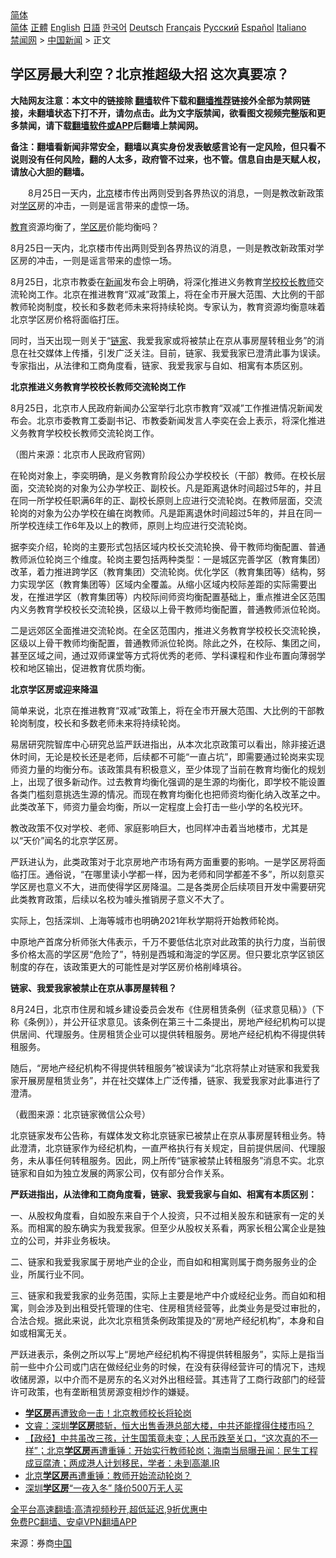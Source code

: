  <!-- 面包屑导航 --> <div class="breadcrumb"><!-- GTranslate: https://gtranslate.io/ -->  <div class="switcher notranslate">  <div class="selected">  <a href="#" onclick="return false;"> 简体</a>  </div>  <div class="option">  <a href="https://www.bannedbook.org" onclick="doGTranslate('zh-CN|zh-CN');jQuery('div.switcher div.selected a').html(jQuery(this).html());return false;" title="简体中文" class="nturl selected"> 简体</a>  <a href="https://www.bannedbook.org/zh-tw/" onclick="doGTranslate('zh-CN|zh-TW');jQuery('div.switcher div.selected a').html(jQuery(this).html());return false;" title="繁體中文" class="nturl"> 正體</a>  <a href="https://www.bannedbook.org/en/" onclick="doGTranslate('zh-CN|en');jQuery('div.switcher div.selected a').html(jQuery(this).html());return false;" title="English" class="nturl"> English</a>  <a href="https://www.bannedbook.org/ja/" onclick="doGTranslate('zh-CN|ja');jQuery('div.switcher div.selected a').html(jQuery(this).html());return false;" title="日本語" class="nturl"> 日語</a>  <a href="https://www.bannedbook.org/ko/" onclick="doGTranslate('zh-CN|ko');jQuery('div.switcher div.selected a').html(jQuery(this).html());return false;" title="한국어" class="nturl"> 한국어</a>  <a href="https://www.bannedbook.org/de/" onclick="doGTranslate('zh-CN|de');jQuery('div.switcher div.selected a').html(jQuery(this).html());return false;" title="Deutsch" class="nturl"> Deutsch</a>  <a href="https://www.bannedbook.org/fr/" onclick="doGTranslate('zh-CN|fr');jQuery('div.switcher div.selected a').html(jQuery(this).html());return false;" title="Français" class="nturl"> Français</a>  <a href="https://www.bannedbook.org/ru/" onclick="doGTranslate('zh-CN|ru');jQuery('div.switcher div.selected a').html(jQuery(this).html());return false;" title="Русский" class="nturl"> Русский</a>  <a href="https://www.bannedbook.org/es/" onclick="doGTranslate('zh-CN|es');jQuery('div.switcher div.selected a').html(jQuery(this).html());return false;" title="Español" class="nturl"> Español</a>  <a href="https://www.bannedbook.org/it/" onclick="doGTranslate('zh-CN|it');jQuery('div.switcher div.selected a').html(jQuery(this).html());return false;" title="Italiano" class="nturl"> Italiano</a>  </div>  </div>      <div class='breadcrumb-sub'><!-- Breadcrumb NavXT 6.3.0 --> <a href="https://www.bannedbook.org/" class="home">禁闻网</a> &gt; <a href="https://www.bannedbook.org/bnews/cnnews/" class="category">中国新闻</a> &gt; 正文</div></div><h2>学区房最大利空？北京推超级大招 这次真要凉？</h2> <p class="notice"><b>大陆网友注意：本文中的链接除 <a href="https://github.com/bannedbook/fanqiang" >翻墙</a>软件下载和<a href="https://github.com/killgcd/justmysocks/blob/master/README.md">翻墙推荐</a>链接外全部为禁网链接，未翻墙状态下打不开，请勿点击。此为文字版禁闻，欲看图文视频完整版和更多禁闻，请下载<a href="https://github.com/bannedbook/fanqiang">翻墙软件或APP</a>后翻墙上禁闻网。</p><p>备注：翻墙看新闻非常安全，翻墙以真实身份发表敏感言论有一定风险，但只看不说则没有任何风险，翻的人太多，政府管不过来，也不管。信息自由是天赋人权，请放心大胆的翻墙。</b></p>  <div class="entry"> <p id="summary">　　8月25日一天内，<a href="https://www.bannedbook.org/bnews/tag/%e5%8c%97%e4%ba%ac/" class="st_tag internal_tag" rel="tag" title="标签 北京 下的日志">北京</a>楼市传出两则受到各界热议的消息，一则是教改新政策对<a href="https://www.bannedbook.org/bnews/tag/%E5%AD%A6%E5%8C%BA/" class="st_tag internal_tag" rel="tag" title="标签 学区 下的日志">学区</a>房的冲击，一则是谣言带来的虚惊一场。</p> <p><a href="https://www.bannedbook.org/bnews/tag/%e6%95%99%e8%82%b2/" class="st_tag internal_tag" rel="tag" title="标签 教育 下的日志">教育</a>资源均衡了，<a href="https://www.bannedbook.org/bnews/tag/%E5%AD%A6%E5%8C%BA%E6%88%BF/" class="st_tag internal_tag" rel="tag" title="标签 学区房 下的日志">学区房</a>价能均衡吗？</p> <p>8月25日一天内，北京楼市传出两则受到各界热议的消息，一则是教改新政策对学区房的冲击，一则是谣言带来的虚惊一场。</p> <p>8月25日，北京市教委在<span class='wp_keywordlink_affiliate'><a href="https://www.bannedbook.org/" title="新闻">新闻</a></span>发布会上明确，将深化推进义务教育<a href="https://www.bannedbook.org/bnews/tag/%e5%ad%a6%e6%a0%a1/" class="st_tag internal_tag" rel="tag" title="标签 学校 下的日志">学校</a><a href="https://www.bannedbook.org/bnews/tag/%E6%A0%A1%E9%95%BF/" class="st_tag internal_tag" rel="tag" title="标签 校长 下的日志">校长</a><a href="https://www.bannedbook.org/bnews/tag/%e6%95%99%e5%b8%88/" class="st_tag internal_tag" rel="tag" title="标签 教师 下的日志">教师</a>交流轮岗工作。北京在推进教育“双减”政策上，将在全市开展大范围、大比例的干部教师轮岗制度，校长和多数老师未来将持续轮岗。专家认为，教育资源均衡意味着北京学区房价格将面临打压。</p> <p>同时，当天出现一则关于“<a href="https://www.bannedbook.org/bnews/tag/%E9%93%BE%E5%AE%B6/" class="st_tag internal_tag" rel="tag" title="标签 链家 下的日志">链家</a>、我爱我家或将被禁止在京从事房屋转租业务”的消息在社交媒体上传播，引发广泛关注。目前，链家、我爱我家已澄清此事为误读。专家指出，从法律和工商角度看，链家、我爱我家与自如、相寓有本质区别。</p> <p><strong>北京推进义务教育学校校长教师交流轮岗工作</strong></p> <p>8月25日，北京市人民政府新闻办公室举行北京市教育“双减”工作推进情况新闻发布会。北京市委教育工委副书记、市教委新闻发言人李奕在会上表示，将深化推进义务教育学校校长教师交流轮岗工作。</p>  <p>（图片来源：北京市人民政府官网）</p> <p>在轮岗对象上，李奕明确，是义务教育阶段公办学校校长（干部）教师。在校长层面，交流轮岗的对象为公办学校正、副校长。凡是距离退休时间超过5年的，并且在同一所学校任职满6年的正、副校长原则上应进行交流轮岗。在教师层面，交流轮岗的对象为公办学校在编在岗教师。凡是距离退休时间超过5年的，并且在同一所学校连续工作6年及以上的教师，原则上均应进行交流轮岗。</p> <p>据李奕介绍，轮岗的主要形式包括区域内校长交流轮换、骨干教师均衡配置、普通教师派位轮岗三个维度。轮岗主要包括两种类型：一是城区完善学区（教育集团）改革，着力推进跨学区（教育集团）交流轮岗。优化学区（教育集团等）结构，努力实现学区（教育集团等）区域内全覆盖。从缩小区域内校际差距的实际需要出发，在推进学区（教育集团等）内校际间师资均衡配置基础上，重点推进全区范围内义务教育学校校长交流轮换，区级以上骨干教师均衡配置，普通教师派位轮岗。</p> <p>二是远郊区全面推进交流轮岗。在全区范围内，推进义务教育学校校长交流轮换，区级以上骨干教师均衡配置，普通教师派位轮岗。除此之外，在校际、集团之间，甚至区域之间，通过双师课堂等方式将优秀的老师、学科课程和作业布置向薄弱学校和地区输出，促进教育优质均衡。</p> <p><strong>北京学区房或迎来降温</strong></p> <p>简单来说，北京在推进教育“双减”政策上，将在全市开展大范围、大比例的干部教轮岗制度，校长和多数老师未来将持续轮岗。</p> <p>易居研究院智库中心研究总监严跃进指出，从本次北京政策可以看出，除非接近退休时间，无论是校长还是老师，后续都不可能“一直占坑”，即需要通过轮岗来实现师资力量的均衡分布。该政策具有积极意义，至少体现了当前在教育均衡化的规划上，出现了很多新动作。过去教育均衡化强调的是生源的均衡化，即学校不能设置各类门槛刻意挑选生源的情况。而现在教育均衡化也把师资均衡化纳入改革之中。此类改革下，师资力量会均衡，所以一定程度上会打击一些小学的名校光环。</p>  <p>教改政策不仅对学校、老师、家庭影响巨大，也同样冲击着当地楼市，尤其是以“天价”闻名的北京学区房。</p> <p>严跃进认为，此类政策对于北京房地产市场有两方面重要的影响。一是学区房将面临打压。通俗说，“在哪里读小学都一样，因为老师和同学都差不多”，所以刻意买学区房也意义不大，进而使得学区房降温。二是各类房企后续项目开发中需要研究此类教育政策，后续以名校为噱头推销房子意义不大了。</p> <p>实际上，包括深圳、上海等城市也明确2021年秋学期将开始教师轮岗。</p> <p>中原地产首席分析师张大伟表示，千万不要低估北京对此政策的执行力度，当前很多价格太高的学区房“危险了”，特别是西城和海淀的学区房。但只要北京学区锁区制度的存在，该政策更大的可能性是对学区房价格削峰填谷。</p> <p><strong>链家、我爱我家被禁止在京从事房屋转租？</strong></p> <p>8月24日，北京市住房和城乡建设委员会发布《住房租赁条例（征求意见稿）》（下称《条例》），并公开征求意见。该条例在第三十二条提出，房地产经纪机构可以提供居间、代理服务。住房租赁企业可以提供转租服务。房地产经纪机构不得提供转租服务。</p> <p>随后，“房地产经纪机构不得提供转租服务”被误读为“北京将禁止对链家和我爱我家开展房屋租赁业务”，并在社交媒体上广泛传播，链家、我爱我家对此事进行了澄清。</p>  <p>（截图来源：北京链家微信公众号）</p> <p>北京链家发布公告称，有媒体发文称北京链家已被禁止在京从事房屋转租业务。特此澄清，北京链家作为经纪机构，一直严格执行有关规定，目前提供居间、代理服务，未从事任何转租服务。因此，网上所传“链家被禁止转租服务”消息不实。北京链家和自如为独立发展的两家公司，仅有部分合作关系。</p> <p><strong>严跃进指出，从法律和工商角度看，链家、我爱我家与自如、相寓有本质区别：</strong></p> <p>一、从股权角度看，自如股东来自于个人投资，只不过相关股东和链家有一定的关系。而相寓的股东确实为我爱我家。但至少从股权关系看，两家长租公寓企业是独立的公司，并非业务板块。</p> <p>二、链家和我爱我家属于房地产业的企业，而自如和相寓则属于商务服务业的企业，所属行业不同。</p> <p>三、链家和我爱我家的业务范围，实际上主要是地产中介或经纪业务。而自如和相寓，则会涉及到出租受托管理的住宅、住房租赁经营等，此类业务是受过审批的，合法合规。据此来说，此次北京租赁条例政策提及的“房地产经纪机构”，本身和自如或相寓无关。</p> <p>严跃进表示，条例之所以写上“房地产经纪机构不得提供转租服务”，实际上是指当前一些中介公司或门店在做经纪业务的时候，在没有获得经营许可的情况下，违规收储房源，以中介而不是房东的名义对外出租经营。其违背了工商行政部门的经营许可政策，也有垄断租赁房源变相炒作的嫌疑。</p>  <ul class='op-related-articles' title='相关阅读'> <li><a href='https://www.bannedbook.org/bnews/baitai/20210826/1613581.html' target='_blank'><b>学区房</b>再遭致命一击！北京教师校长将轮岗</a></li> <li><a href='https://www.bannedbook.org/bnews/bannedvideo/20210824/1612258.html' target='_blank'>文睿：深圳<b>学区房</b>膝斩，恒大出售香港总部大楼，中共还能撑得住楼市吗？</a></li> <li><a href='https://www.bannedbook.org/bnews/bannedvideo/20210822/1611084.html' target='_blank'>【政经】中共虽改三孩，计生国策竟未变；人民币跌至关口，“这次真的不一样”；北京<b>学区房</b>再遭重锤：开始实行教师轮岗；海南当局曝丑闻：民生工程成豆腐渣；两成港人计划移民，学者：未到高潮.IR</a></li> <li><a href='https://www.bannedbook.org/bnews/cnnews/20210822/1610827.html' target='_blank'>北京<b>学区房</b>再遭重锤：教师开始流动轮岗？</a></li> <li><a href='https://www.bannedbook.org/bnews/baitai/20210818/1608672.html' target='_blank'>深圳<b>学区房</b>“一夜入冬” 降价500万无人买</a></li> </ul> <p class="texttj"> <a href="https://github.com/bannedbook/fanqiang/wiki/V2ray%E6%9C%BA%E5%9C%BA" target="_blank">全平台高速翻墙:高清视频秒开,超低延迟,9折优惠中</a><br/> <a href="https://github.com/bannedbook/fanqiang/wiki/%E7%A6%81%E9%97%BB%E7%BD%91%E5%AE%89%E5%8D%93%E7%BF%BB%E5%A2%99%E6%96%B0%E9%97%BBAPP" target="_blank">免费PC翻墙、安卓VPN翻墙APP</a></p><p> 来源：券商<span class='wp_keywordlink_affiliate'><a href="https://www.bannedbook.org/" title="中国" target="_blank">中国</a></span> </p><a name='sharetosocial'></a>  <div style="margin-bottom:5px;padding-bottom:5px;clear:both"> <div id="archive-pix-1" class="banner-ads"> <!-- AuctionX Display platform tag START --> <div id="26318x728x90x621x_ADSLOT2" clicktrack="%%CLICK_URL_ESC%%"></div> <!-- AuctionX Display platform tag END --> </div> <div id="archive-pix-2" class="banner-ads"> <!-- AuctionX Display platform tag START --> <div id="26315x300x250x621x_ADSLOT2" clicktrack="%%CLICK_URL_ESC%%"></div> <!-- AuctionX Display platform tag END --> </div> </div>  <div id="archive-pix-1" class="banner-ads"> <!-- AuctionX Display platform tag START --> <div id="26318x728x90x621x_ADSLOT3" clicktrack="%%CLICK_URL_ESC%%"></div> <!-- AuctionX Display platform tag END --> </div> </div><!--END ENTRY--> 